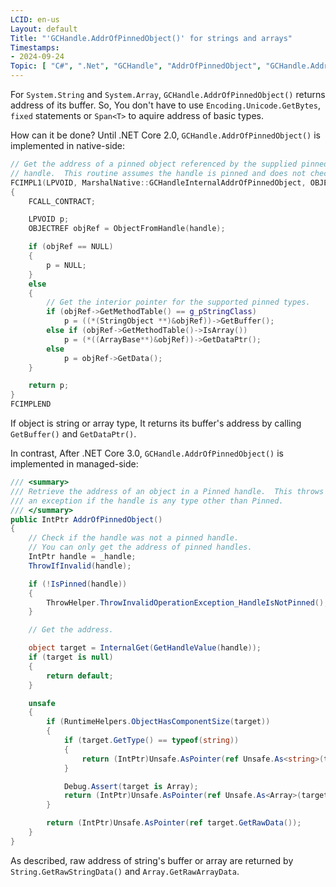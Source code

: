```yaml
---
LCID: en-us
Layout: default
Title: "'GCHandle.AddrOfPinnedObject()' for strings and arrays"
Timestamps:
- 2024-09-24
Topic: [ "C#", ".Net", "GCHandle", "AddrOfPinnedObject", "GCHandle.AddrOfPinnedObject", "string", "System.String", "array" ]
---
```


For `System.String` and `System.Array`, `GCHandle.AddrOfPinnedObject()` returns address of its buffer.
So, You don't have to use `Encoding.Unicode.GetBytes`, `fixed` statements or `Span<T>` to aquire address of basic types.

How can it be done?
Until .NET Core 2.0, `GCHandle.AddrOfPinnedObject()` is implemented in native-side:

```c++
// Get the address of a pinned object referenced by the supplied pinned
// handle.  This routine assumes the handle is pinned and does not check.
FCIMPL1(LPVOID, MarshalNative::GCHandleInternalAddrOfPinnedObject, OBJECTHANDLE handle)
{
    FCALL_CONTRACT;

    LPVOID p;
    OBJECTREF objRef = ObjectFromHandle(handle);

    if (objRef == NULL)
    {
        p = NULL;
    }
    else
    {
        // Get the interior pointer for the supported pinned types.
        if (objRef->GetMethodTable() == g_pStringClass)
            p = ((*(StringObject **)&objRef))->GetBuffer();
        else if (objRef->GetMethodTable()->IsArray())
            p = (*((ArrayBase**)&objRef))->GetDataPtr();
        else
            p = objRef->GetData();
    }

    return p;
}
FCIMPLEND
```

If object is string or array type,
It returns its buffer's address by calling `GetBuffer()` and `GetDataPtr()`.

In contrast, After .NET Core 3.0, `GCHandle.AddrOfPinnedObject()` is implemented in managed-side:

```csharp
/// <summary>
/// Retrieve the address of an object in a Pinned handle.  This throws
/// an exception if the handle is any type other than Pinned.
/// </summary>
public IntPtr AddrOfPinnedObject()
{
    // Check if the handle was not a pinned handle.
    // You can only get the address of pinned handles.
    IntPtr handle = _handle;
    ThrowIfInvalid(handle);

    if (!IsPinned(handle))
    {
        ThrowHelper.ThrowInvalidOperationException_HandleIsNotPinned();
    }

    // Get the address.

    object target = InternalGet(GetHandleValue(handle));
    if (target is null)
    {
        return default;
    }

    unsafe
    {
        if (RuntimeHelpers.ObjectHasComponentSize(target))
        {
            if (target.GetType() == typeof(string))
            {
                return (IntPtr)Unsafe.AsPointer(ref Unsafe.As<string>(target).GetRawStringData());
            }

            Debug.Assert(target is Array);
            return (IntPtr)Unsafe.AsPointer(ref Unsafe.As<Array>(target).GetRawArrayData());
        }

        return (IntPtr)Unsafe.AsPointer(ref target.GetRawData());
    }
}
```

As described, raw address of string's buffer or array are returned by `String.GetRawStringData()` and `Array.GetRawArrayData`.
